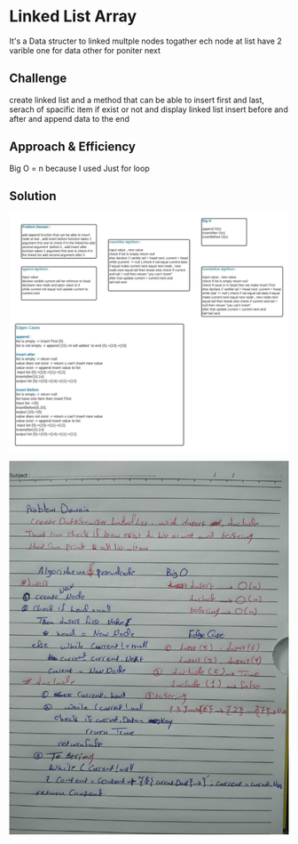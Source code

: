 # Linked List Array
<!-- Short summary or background information -->
It's a Data structer to linked multple nodes togather ech node at list have 2 varible one for data other for poniter next

## Challenge
<!-- Description of the challenge -->
create linked list and  a method  that can be able to
insert first and last, serach of spacific item if exist or not  and display linked list 
insert before and after and append data to the end
## Approach & Efficiency
<!-- What approach did you take? Why? What is the Big O space/time for this approach? -->
Big O = n because I used Just for loop
## Solution
<!-- Embedded whiteboard image -->
![image](../../assets/linkedlist2.jpeg)


![image](../../assets/linkedlist.jpg)
